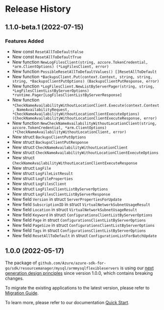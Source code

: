 # Release History

## 1.1.0-beta.1 (2022-07-15)
### Features Added

- New const `ResetAllToDefaultFalse`
- New const `ResetAllToDefaultTrue`
- New function `NewLogFilesClient(string, azcore.TokenCredential, *arm.ClientOptions) (*LogFilesClient, error)`
- New function `PossibleResetAllToDefaultValues() []ResetAllToDefault`
- New function `*BackupsClient.Put(context.Context, string, string, string, *BackupsClientPutOptions) (BackupsClientPutResponse, error)`
- New function `*LogFilesClient.NewListByServerPager(string, string, *LogFilesClientListByServerOptions) *runtime.Pager[LogFilesClientListByServerResponse]`
- New function `*CheckNameAvailabilityWithoutLocationClient.Execute(context.Context, NameAvailabilityRequest, *CheckNameAvailabilityWithoutLocationClientExecuteOptions) (CheckNameAvailabilityWithoutLocationClientExecuteResponse, error)`
- New function `NewCheckNameAvailabilityWithoutLocationClient(string, azcore.TokenCredential, *arm.ClientOptions) (*CheckNameAvailabilityWithoutLocationClient, error)`
- New struct `BackupsClientPutOptions`
- New struct `BackupsClientPutResponse`
- New struct `CheckNameAvailabilityWithoutLocationClient`
- New struct `CheckNameAvailabilityWithoutLocationClientExecuteOptions`
- New struct `CheckNameAvailabilityWithoutLocationClientExecuteResponse`
- New struct `LogFile`
- New struct `LogFileListResult`
- New struct `LogFileProperties`
- New struct `LogFilesClient`
- New struct `LogFilesClientListByServerOptions`
- New struct `LogFilesClientListByServerResponse`
- New field `Version` in struct `ServerPropertiesForUpdate`
- New field `SubscriptionID` in struct `VirtualNetworkSubnetUsageResult`
- New field `Location` in struct `VirtualNetworkSubnetUsageResult`
- New field `Keyword` in struct `ConfigurationsClientListByServerOptions`
- New field `Page` in struct `ConfigurationsClientListByServerOptions`
- New field `PageSize` in struct `ConfigurationsClientListByServerOptions`
- New field `Tags` in struct `ConfigurationsClientListByServerOptions`
- New field `ResetAllToDefault` in struct `ConfigurationListForBatchUpdate`


## 1.0.0 (2022-05-17)

The package of `github.com/Azure/azure-sdk-for-go/sdk/resourcemanager/mysql/armmysqlflexibleservers` is using our [next generation design principles](https://azure.github.io/azure-sdk/general_introduction.html) since version 1.0.0, which contains breaking changes.

To migrate the existing applications to the latest version, please refer to [Migration Guide](https://aka.ms/azsdk/go/mgmt/migration).

To learn more, please refer to our documentation [Quick Start](https://aka.ms/azsdk/go/mgmt).